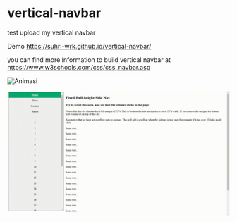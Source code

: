 # vertical-navbar
test upload my vertical navbar

Demo https://suhri-wrk.github.io/vertical-navbar/

you can find more information to build vertical navbar at https://www.w3schools.com/css/css_navbar.asp

![Animasi](https://raw.githubusercontent.com/USERNAME/REPO/main/path/to/animation.gif)


![Alt Text](https://raw.githubusercontent.com/suhri-wrk/vertical-navbar/main/demo.gif)

